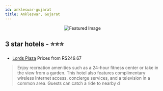 ```yaml
---
id: ankleswar-gujarat
title: Ankleswar, Gujarat
---
```


<center><img src="https://i.travelapi.com/hotels/3000000/2590000/2589200/2589156/bade63f0_b.jpg" alt="Featured Image" /></center>


##  3 star hotels - ⭐️⭐️⭐️

-    [Lords Plaza](https://us.hurb.com/hotels/ankleswar/lords-plaza-JNP-JP213524?cmp=18055) Prices from R$249.67
   > Enjoy recreation amenities such as a 24-hour fitness center or take in the view from a garden. This hotel also features complimentary wireless Internet access, concierge services, and a television in a common area. Guests can catch a ride to nearby d
